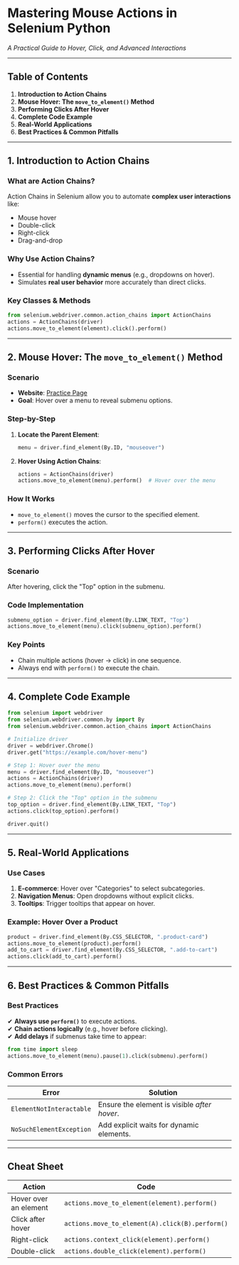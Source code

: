 # **Mastering Mouse Actions in Selenium Python**  
*A Practical Guide to Hover, Click, and Advanced Interactions*  

---

## **Table of Contents**  
1. **Introduction to Action Chains**  
2. **Mouse Hover: The `move_to_element()` Method**  
3. **Performing Clicks After Hover**  
4. **Complete Code Example**  
5. **Real-World Applications**  
6. **Best Practices & Common Pitfalls**  

---

## **1. Introduction to Action Chains**  
### **What are Action Chains?**  
Action Chains in Selenium allow you to automate **complex user interactions** like:  
- Mouse hover  
- Double-click  
- Right-click  
- Drag-and-drop  

### **Why Use Action Chains?**  
- Essential for handling **dynamic menus** (e.g., dropdowns on hover).  
- Simulates **real user behavior** more accurately than direct clicks.  

### **Key Classes & Methods**  
```python
from selenium.webdriver.common.action_chains import ActionChains
actions = ActionChains(driver)  
actions.move_to_element(element).click().perform()  
```

---

## **2. Mouse Hover: The `move_to_element()` Method**  
### **Scenario**  
- **Website**: [Practice Page](https://example.com/hover-menu)  
- **Goal**: Hover over a menu to reveal submenu options.  

### **Step-by-Step**  
1. **Locate the Parent Element**:  
   ```python
   menu = driver.find_element(By.ID, "mouseover")
   ```  
2. **Hover Using Action Chains**:  
   ```python
   actions = ActionChains(driver)  
   actions.move_to_element(menu).perform()  # Hover over the menu
   ```  

### **How It Works**  
- `move_to_element()` moves the cursor to the specified element.  
- `perform()` executes the action.  

---

## **3. Performing Clicks After Hover**  
### **Scenario**  
After hovering, click the "Top" option in the submenu.  

### **Code Implementation**  
```python
submenu_option = driver.find_element(By.LINK_TEXT, "Top")  
actions.move_to_element(menu).click(submenu_option).perform()  
```  

### **Key Points**  
- Chain multiple actions (hover → click) in one sequence.  
- Always end with `perform()` to execute the chain.  

---

## **4. Complete Code Example**  
```python
from selenium import webdriver  
from selenium.webdriver.common.by import By  
from selenium.webdriver.common.action_chains import ActionChains  

# Initialize driver  
driver = webdriver.Chrome()  
driver.get("https://example.com/hover-menu")  

# Step 1: Hover over the menu  
menu = driver.find_element(By.ID, "mouseover")  
actions = ActionChains(driver)  
actions.move_to_element(menu).perform()  

# Step 2: Click the "Top" option in the submenu  
top_option = driver.find_element(By.LINK_TEXT, "Top")  
actions.click(top_option).perform()  

driver.quit()  
```  

---

## **5. Real-World Applications**  
### **Use Cases**  
1. **E-commerce**: Hover over "Categories" to select subcategories.  
2. **Navigation Menus**: Open dropdowns without explicit clicks.  
3. **Tooltips**: Trigger tooltips that appear on hover.  

### **Example: Hover Over a Product**  
```python
product = driver.find_element(By.CSS_SELECTOR, ".product-card")  
actions.move_to_element(product).perform()  
add_to_cart = driver.find_element(By.CSS_SELECTOR, ".add-to-cart")  
actions.click(add_to_cart).perform()  
```

---

## **6. Best Practices & Common Pitfalls**  
### **Best Practices**  
✔ **Always use `perform()`** to execute actions.  
✔ **Chain actions logically** (e.g., hover before clicking).  
✔ **Add delays** if submenus take time to appear:  
   ```python
   from time import sleep  
   actions.move_to_element(menu).pause(1).click(submenu).perform()  
   ```  

### **Common Errors**  
| Error                 | Solution                                |  
|-----------------------|-----------------------------------------|  
| `ElementNotInteractable` | Ensure the element is visible *after hover*. |  
| `NoSuchElementException` | Add explicit waits for dynamic elements.   |  

---

## **Cheat Sheet**  
| **Action**               | **Code**                                  |  
|--------------------------|-------------------------------------------|  
| Hover over an element    | `actions.move_to_element(element).perform()` |  
| Click after hover        | `actions.move_to_element(A).click(B).perform()` |  
| Right-click             | `actions.context_click(element).perform()` |  
| Double-click            | `actions.double_click(element).perform()` |  

